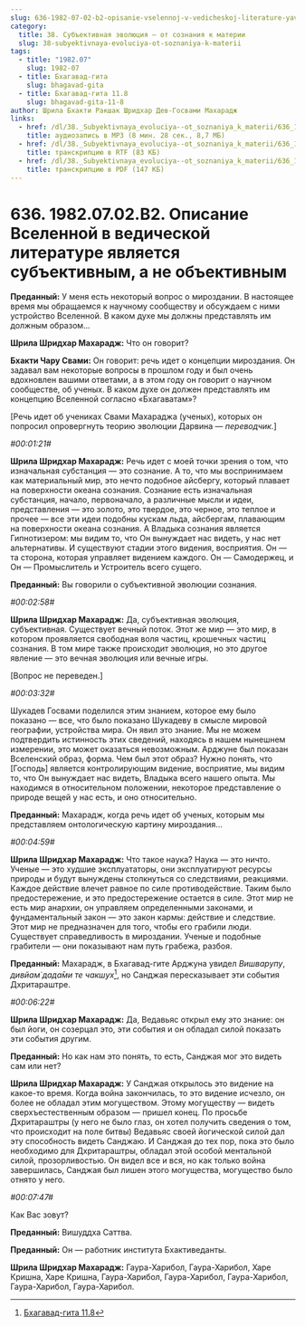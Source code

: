 ```yaml
---
slug: 636-1982-07-02-b2-opisanie-vselennoj-v-vedicheskoj-literature-yavlyaetsya-subektivnym-a-ne-obektivnym
category:
  title: 38. Субъективная эволюция — от сознания к материи
  slug: 38-subyektivnaya-evoluciya-ot-soznaniya-k-materii
tags:
  - title: "1982.07"
    slug: 1982-07
  - title: Бхагавад-гита
    slug: bhagavad-gita
  - title: Бхагавад-гита 11.8
    slug: bhagavad-gita-11-8
author: Шрила Бхакти Ракшак Шридхар Дев-Госвами Махарадж
links:
  - href: /dl/38._Subyektivnaya_evoluciya--ot_soznaniya_k_materii/636_1982.07.02.B2_SridharMj_Opisanie_Vselennoj_v_vedicheskoj_literature_javljaetsja_subektivnym_a_ne_obektivnym.mp3
    title: аудиозапись в MP3 (8 мин. 28 сек., 8,7 МБ)
  - href: /dl/38._Subyektivnaya_evoluciya--ot_soznaniya_k_materii/636_1982.07.02.B2_SridharMj_Opisanie_Vselennoj_v_vedicheskoj_literature_javljaetsja_subektivnym_a_ne_obektivnym.rtf
    title: транскрипцию в RTF (83 КБ)
  - href: /dl/38._Subyektivnaya_evoluciya--ot_soznaniya_k_materii/636_1982.07.02.B2_SridharMj_Opisanie_Vselennoj_v_vedicheskoj_literature_javljaetsja_subektivnym_a_ne_obektivnym.pdf
    title: транскрипцию в PDF (147 КБ)
---
```


# 636. 1982.07.02.B2. Описание Вселенной в ведической литературе является субъективным, а не объективным

**Преданный:** У меня есть некоторый вопрос о мироздании. В настоящее время мы обращаемся к научному сообществу и обсуждаем с ними устройство Вселенной. В каком духе мы должны представлять им должным образом…

**Шрила Шридхар Махарадж:** Что он говорит?

**Бхакти Чару Свами:** Он говорит: речь идет о концепции мироздания. Он задавал вам некоторые вопросы в прошлом году и был очень вдохновлен вашими ответами, а в этом году он говорит о научном сообществе, об ученых. В каком духе он должен представлять им концепцию Вселенной согласно «Бхагаватам»?

[Речь идет об учениках Свами Махараджа (ученых), которых он попросил опровергнуть теорию эволюции Дарвина — *переводчик.*]

*#00:01:21#*

**Шрила Шридхар Махарадж:** Речь идет с моей точки зрения о том, что изначальная субстанция — это сознание. А то, что мы воспринимаем как материальный мир, это нечто подобное айсбергу, который плавает на поверхности океана сознания. Сознание есть изначальная субстанция, начало, первоначало, а различные мысли и идеи, представления — это золото, это твердое, это черное, это теплое и прочее — все эти идеи подобны кускам льда, айсбергам, плавающим на поверхности океана сознания. А Владыка сознания является Гипнотизером: мы видим то, что Он вынуждает нас видеть, у нас нет альтернативы. И существуют стадии этого видения, восприятия. Он — та сторона, которая управляет видением каждого. Он — Самодержец, и Он — Промыслитель и Устроитель всего сущего.

**Преданный:** Вы говорили о субъективной эволюции сознания.

*#00:02:58#*

**Шрила Шридхар Махарадж:** Да, субъективная эволюция, субъективная. Существует вечный поток. Этот же мир — это мир, в котором проявляется свободная воля частиц, крошечных частиц сознания. В том мире также происходит эволюция, но это другое явление — это вечная эволюция или вечные игры.

[Вопрос не переведен.]

*#00:03:32#*

Шукадев Госвами поделился этим знанием, которое ему было показано — все, что было показано Шукадеву в смысле мировой географии, устройства мира. Он явил это знание. Мы не можем подтвердить истинность этих сведений, находясь в нашем нынешнем измерении, это может оказаться невозможным. Арджуне был показан Вселенский образ, форма. Чем был этот образ? Нужно понять, что [Господь] является контролирующим видение, восприятие, мы видим то, что Он вынуждает нас видеть, Владыка всего нашего опыта. Мы находимся в относительном положении, некоторое представление о природе вещей у нас есть, и оно относительно.

**Преданный:** Махарадж, когда речь идет об ученых, которым мы представляем онтологическую картину мироздания…

*#00:04:59#*

**Шрила Шридхар Махарадж:** Что такое наука? Наука — это ничто. Ученые — это худшие эксплуататоры, они эксплуатируют ресурсы природы и будут вынуждены столкнуться со следствиями, реакциями. Каждое действие влечет равное по силе противодействие. Таким было предостережение, и это предостережение остается в силе. Этот мир не есть мир анархии, он управляем определенными законами, и фундаментальный закон — это закон кармы: действие и следствие. Этот мир не предназначен для того, чтобы его грабили люди. Существует справедливость в мироздании. Ученые и подобные грабители — они показывают нам путь грабежа, разбоя.

**Преданный:** Махарадж, в Бхагавад-гите Арджуна увидел *Вишварупу*, *дивйам̇ дада̄ми те чакш̣ух̣*[^_ftn1], но Санджая пересказывает эти события Дхритараштре.

*#00:06:22#*

**Шрила Шридхар Махарадж:** Да, Ведавьяс открыл ему это знание: он был йоги, он созерцал это, эти события и он обладал силой показать эти события другим.

**Преданный:** Но как нам это понять, то есть, Санджая мог это видеть сам или нет?

**Шрила Шридхар Махарадж:** У Санджая открылось это видение на какое-то время. Когда война закончилась, то это видение исчезло, он более не обладал этим могуществом. Этому могуществу — видеть сверхъестественным образом — пришел конец. По просьбе Дхритараштры (у него не было глаз, он хотел получить сведения о том, что происходит на поле битвы) Ведавьяс своей йогической силой дал эту способность видеть Санджаю. И Санджая до тех пор, пока это было необходимо для Дхритараштры, обладал этой особой ментальной силой, прозорливостью. Он видел все и вся, но как только война завершилась, Санджая был лишен этого могущества, могущество было отнято у него.

*#00:07:47#*

Как Вас зовут?

**Преданный:** Вишуддха Саттва.

**Преданный:** Он — работник института Бхактиведанты.

**Шрила Шридхар Махарадж:** Гаура-Харибол, Гаура-Харибол, Харе Кришна, Харе Кришна, Гаура-Харибол, Гаура-Харибол, Гаура-Харибол, Гаура-Харибол, Гаура-Харибол.



[^_ftn1]: [Бхагавад-гита 11.8](../notes/bhagavad-gita/bhagavad-gita-11-8.md)
